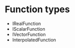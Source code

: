# Function types

  - IRealFunction
  - IScalarFunction<int N>
  - IVectorFunction<int N>
  - InterpolatedFunction